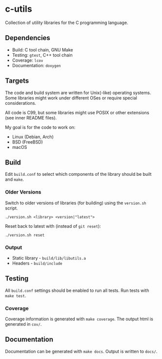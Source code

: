 # c-utils

Collection of utility libraries for the C programming language.

## Dependencies

- Build: C tool chain, GNU Make
- Testing: `gtest`, C++ tool chain
- Coverage: `lcov`
- Documentation: `doxygen`

## Targets

The code and build system are written for Unix(-like) operating systems. Some
libraries might work under different OSes or require special considerations.

All code is C99, but some libraries might use POSIX or other extensions (see
inner README files).

My goal is for the code to work on:
- Linux (Debian, Arch)
- BSD (FreeBSD)
- macOS

## Build

Edit `build.conf` to select which components of the library should be built and
`make`.

### Older Versions

Switch to older versions of libraries (for building) using the `version.sh`
script.
```
./version.sh <library> <version|"latest">
```

Reset back to latest with (instead of `git reset`):
```
./version.sh reset
```

### Output

- Static library - `build/lib/libutils.a`
- Headers - `build/include`

## Testing

All `build.conf` settings should be enabled to run all tests. Run tests with
`make test`.

### Coverage

Coverage information is generated with `make coverage`. The output html is
generated in `cov/`.

## Documentation

Documentation can be generated with `make docs`. Output is written to `docs/`.
